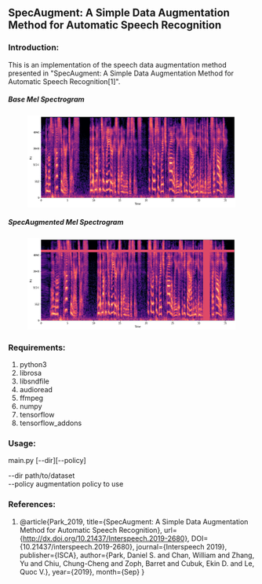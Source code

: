 ## SpecAugment: A Simple Data Augmentation Method for Automatic Speech Recognition

### Introduction:
This is an implementation of the speech data augmentation method presented in "SpecAugment: A Simple Data Augmentation Method for Automatic Speech Recognition[1]".

##### Base Mel Spectrogram
<figure>
  <img src="demo/base.png"/>
</figure>

##### SpecAugmented Mel Spectrogram
<figure>
  <img src="demo/time_mask.png"/>
</figure>

### Requirements:
1. python3
2. librosa
3. libsndfile
4. audioread
5. ffmpeg
5. numpy
6. tensorflow
7. tensorflow_addons

### Usage:
main.py [--dir][--policy]

--dir     path/to/dataset\
--policy  augmentation policy to use


### References:
1. @article{Park_2019,
   title={SpecAugment: A Simple Data Augmentation Method for Automatic Speech Recognition},
   url={http://dx.doi.org/10.21437/Interspeech.2019-2680},
   DOI={10.21437/interspeech.2019-2680},
   journal={Interspeech 2019},
   publisher={ISCA},
   author={Park, Daniel S. and Chan, William and Zhang, Yu and Chiu, Chung-Cheng and Zoph, Barret and Cubuk, Ekin D. and Le, Quoc V.},
   year={2019},
   month={Sep}
}
